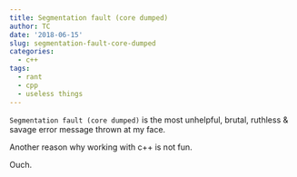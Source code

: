 ```yaml
---
title: Segmentation fault (core dumped)
author: TC
date: '2018-06-15'
slug: segmentation-fault-core-dumped
categories:
  - c++
tags:
  - rant
  - cpp
  - useless things
---
```


`Segmentation fault (core dumped)` is the most unhelpful, brutal, ruthless & savage error message thrown at my face.

Another reason why working with c++ is not fun.

Ouch.